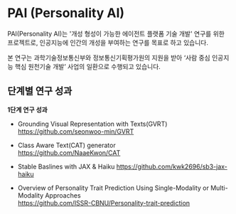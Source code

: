 
# PAI (Personality AI)

PAI(Personality AI)는 '개성 형성이 가능한 에이전트 플랫폼 기술 개발' 연구를 위한 프로젝트로, 인공지능에 인간의 개성을 부여하는 연구를 목표로 하고 있습니다.


본 연구는 과학기술정보통신부와 정보통신기획평가원의 지원을 받아 ‘사람 중심 인공지능 핵심 원천기술 개발’ 사업의 일환으로 수행되고 있습니다.



## 단계별 연구 성과

**1단계 연구 성과**
- Grounding Visual Representation with Texts(GVRT)  
  https://github.com/seonwoo-min/GVRT

- Class Aware Text(CAT) generator  
  https://github.com/NaaeKwon/CAT

- Stable Baslines with JAX & Haiku
  https://github.com/kwk2696/sb3-jax-haiku

- Overview of Personality Trait Prediction Using Single-Modality or Multi-Modality Approaches  
  https://github.com/ISSR-CBNU/Personality-trait-prediction


